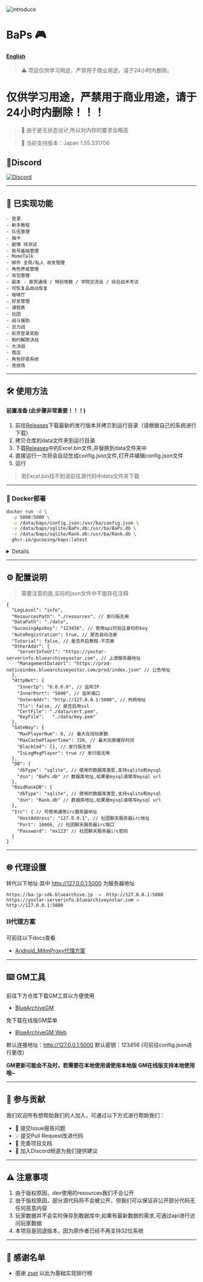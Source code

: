 ![introduce](https://socialify.git.ci/gucooing/BaPs/image?description=1&font=Source+Code+Pro&forks=1&issues=1&language=1&name=1&owner=1&pattern=Plus&pulls=1&stargazers=1&theme=Light)

# BaPs 🎮

#### [English](README_EN.md)
  
> ⚠️ 项目仅供学习用途，严禁用于商业用途，请于24小时内删除。

# 仅供学习用途，严禁用于商业用途，请于24小时内删除！！！

> 🌟 由于是无状态设计,所以对内存的要求会略高
  
> 📅 当前支持版本：Japan 1.55.331706

## 📍Discord

[![Discord](https://img.shields.io/badge/Join-Discord-blue?logo=discord&logoSize=auto)](https://discord.gg/222yVp6pUq)


---
## 🚀 已实现功能
```
- 登录  
- 新手教程  
- 队伍管理  
- 抽卡  
- 剧情 待测试  
- 账号基础管理  
- MomoTalk  
- 邮件 全局/私人 收发管理  
- 角色养成管理  
- 背包管理  
- 副本 - 悬赏通缉 / 特别依赖 / 学院交流会 / 综合战术考试  
- 可恢复品自动恢复  
- 咖啡厅  
- 好友管理  
- 课程表  
- 社团  
- 战斗援助  
- 总力战  
- 彩奈登录奖励  
- 制约解除决战  
- 大决战  
- 商店
- 角色好感系统
- 竞技场
```
---
## 🛠️ 使用方法

#### 前置准备 (此步骤非常重要！！！)

1. 前往[Releases](https://github.com/gucooing/BaPs/releases/latest)下载最新的发行版本并拷贝到运行目录（请根据自己的系统进行下载）
2. 拷贝仓库的data文件夹到运行目录
3. 下载[Releases](https://github.com/gucooing/BaPs/releases/latest)中的Excel.bin文件,并替换到data文件夹中
4. 直接运行一次将会自动生成config.json文件,打开并编辑config.json文件
5. 运行

>若Excel.bin找不到请前往源代码中data文件夹下载
---

### 🐳 Docker部署
```bash
docker run -d \
  -p 5000:5000 \
  -v /data/baps/config.json:/usr/ba/config.json \
  -v /data/baps/sqlite/BaPs.db:/usr/ba/BaPs.db \
  -v /data/baps/sqlite/Rank.db:/usr/ba/Rank.db \
  ghcr.io/gucooing/baps:latest
``` 
<details>
你展开了一个可用的镜像加速,这个镜像加速站来源于网络

```
docker run -d \
  -p 5000:5000 \
  -v /data/baps/config.json:/usr/ba/config.json \
  -v /data/baps/sqlite/BaPs.db:/usr/ba/BaPs.db \
  -v /data/baps/sqlite/Rank.db:/usr/ba/Rank.db \
  ghcr.nju.edu.cn/gucooing/baps:latest
```
</details>

---

## ⚙️ 配置说明
>需要注意的是,实际的json文件中不能存在注释
```
{
  "LogLevel": "info",
  "ResourcesPath": "./resources", // 发行版无用
  "DataPath": "./data",
  "GucooingApiKey": "123456", // 使用api时验证身份的key
  "AutoRegistration": true, // 是否自动注册
  "Tutorial": false, // 是否开启教程-不完善
  "OtherAddr": {
    "ServerInfoUrl": "https://yostar-serverinfo.bluearchiveyostar.com", // 上游服务器地址
    "ManagementDataUrl": "https://prod-noticeindex.bluearchiveyostar.com/prod/index.json" // 公告地址
  },
  "HttpNet": {
    "InnerIp": "0.0.0.0", // 监听IP
    "InnerPort": "5000", // 监听端口
    "OuterAddr": "http://127.0.0.1:5000", // 外网地址
    "Tls": false, // 是否启用ssl
    "CertFile": "./data/cert.pem",
    "KeyFile":   "./data/key.pem"
  },
  "GateWay": {
    "MaxPlayerNum": 0, // 最大在线玩家数
    "MaxCachePlayerTime": 720, // 最大玩家缓存时间
    "BlackCmd": {}, // 发行版无用
    "IsLogMsgPlayer": true // 发行版无用
  },
  "DB": {
    "dbType": "sqlite", // 使用的数据库类型,支持sqlite和mysql
    "dsn": "BaPs.db" // 数据库地址,如果是mysql请填写mysql url
  },
  "RaidRankDB": {
    "dbType": "sqlite", // 使用的数据库类型,支持sqlite和mysql
    "dsn": "Rank.db" // 数据库地址,如果是mysql请填写mysql url
  },
  "Irc": { // 可使用通用irc服务器地址
    "HostAddress": "127.0.0.1", // 社团聊天服务器irc地址
    "Port": 16666, // 社团聊天服务器irc端口
    "Password": "mx123" // 社团聊天服务器irc密码
  }
}
```
---

## 🌐 代理设置
转代以下地址:其中 http://127.0.0.1:5000 为服务器地址
```plaintext
https://ba-jp-sdk.bluearchive.jp  →  http://127.0.0.1:5000
https://yostar-serverinfo.bluearchiveyostar.com → http://127.0.0.1:5000
```

### ⛓️代理方案

可前往以下docs查看
- [Android_MitmProxy代理方案](Android_Mitmproxy_Readme_ZH.md)

---

## ⌨️ GM工具
前往下方仓库下载GM工具以方便使用

- [BlueArchiveGM](https://github.com/PrimeStudentCouncil/BlueArchiveGM/releases/latest)

免下载在线版GM菜单

- [BlueArchiveGM Web](https://gm.bluearchive.cc)

默认连接地址：http://127.0.0.1:5000 
默认密钥：123456 (可前往config.json进行更改)

**GM更新可能会不及时，若需要在本地使用请使用本地版**
**GM在线版支持本地使用哦~**

---
## 🤝 参与贡献
我们欢迎所有想帮助我们的人加入，可通过以下方式进行帮助我们：
- 🐛 提交Issue报告问题
- 💡 提交Pull Request改进代码
- 📖 完善项目文档
- 🚀 加入Discord频道为我们提供建议
---

## ⚠️ 注意事项
1. 由于版权原因，dev使用的resources我们不会公开
2. 由于版权原因，部分源代码将不会被公开，但我们可以保证非公开部分代码无任何恶意内容
3. 玩家数据并不会实时保存到数据库中,如果有最新数据的需求,可通过api进行访问玩家数据
4. 本项目是回退版本，因为原作者已经不再支持32位系统

---
## 🤜 感谢名单

- 感谢 [zset](https://github.com/liyiheng/zset) 以此为基础实现排行榜
